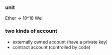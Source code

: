 ### unit
Ether → 10^18 Wei

### two kinds of account
- externally owned account (have a private key)
- contract account (controlled by code)
